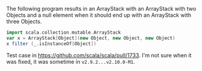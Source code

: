 The following program results in an ArrayStack with an ArrayStack with two Objects and a null element when it should end up with an ArrayStack with three Objects.

```scala
import scala.collection.mutable.ArrayStack
var x = ArrayStack[Object](new Object, new Object, new Object)
x filter (_.isInstanceOf[Object])
```
Test case in https://github.com/scala/scala/pull/1733. I'm not sure when it was fixed, it was sometime in `v2.9.2...v2.10.0-M1`.
